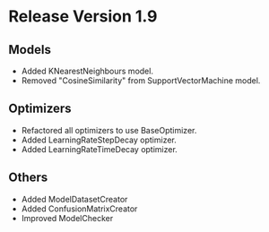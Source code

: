 # Release Version 1.9

## Models

* Added KNearestNeighbours model.
* Removed "CosineSimilarity" from SupportVectorMachine model.

## Optimizers

* Refactored all optimizers to use BaseOptimizer.
* Added LearningRateStepDecay optimizer.
* Added LearningRateTimeDecay optimizer.

##  Others

* Added ModelDatasetCreator
* Added ConfusionMatrixCreator
* Improved ModelChecker
